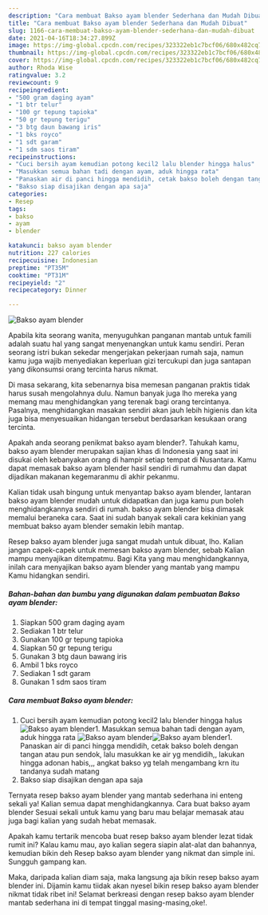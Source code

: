 ```yaml
---
description: "Cara membuat Bakso ayam blender Sederhana dan Mudah Dibuat"
title: "Cara membuat Bakso ayam blender Sederhana dan Mudah Dibuat"
slug: 1166-cara-membuat-bakso-ayam-blender-sederhana-dan-mudah-dibuat
date: 2021-04-16T18:34:27.899Z
image: https://img-global.cpcdn.com/recipes/323322eb1c7bcf06/680x482cq70/bakso-ayam-blender-foto-resep-utama.jpg
thumbnail: https://img-global.cpcdn.com/recipes/323322eb1c7bcf06/680x482cq70/bakso-ayam-blender-foto-resep-utama.jpg
cover: https://img-global.cpcdn.com/recipes/323322eb1c7bcf06/680x482cq70/bakso-ayam-blender-foto-resep-utama.jpg
author: Rhoda Wise
ratingvalue: 3.2
reviewcount: 9
recipeingredient:
- "500 gram daging ayam"
- "1 btr telur"
- "100 gr tepung tapioka"
- "50 gr tepung terigu"
- "3 btg daun bawang iris"
- "1 bks royco"
- "1 sdt garam"
- "1 sdm saos tiram"
recipeinstructions:
- "Cuci bersih ayam kemudian potong kecil2 lalu blender hingga halus"
- "Masukkan semua bahan tadi dengan ayam, aduk hingga rata"
- "Panaskan air di panci hingga mendidih, cetak bakso boleh dengan tangan atau pun sendok, lalu masukkan ke air yg mendidih,, lakukan hingga adonan habis,,, angkat bakso yg telah mengambang krn itu tandanya sudah matang"
- "Bakso siap disajikan dengan apa saja"
categories:
- Resep
tags:
- bakso
- ayam
- blender

katakunci: bakso ayam blender 
nutrition: 227 calories
recipecuisine: Indonesian
preptime: "PT35M"
cooktime: "PT31M"
recipeyield: "2"
recipecategory: Dinner

---
```



![Bakso ayam blender](https://img-global.cpcdn.com/recipes/323322eb1c7bcf06/680x482cq70/bakso-ayam-blender-foto-resep-utama.jpg)

Apabila kita seorang wanita, menyuguhkan panganan mantab untuk famili adalah suatu hal yang sangat menyenangkan untuk kamu sendiri. Peran seorang istri bukan sekedar mengerjakan pekerjaan rumah saja, namun kamu juga wajib menyediakan keperluan gizi tercukupi dan juga santapan yang dikonsumsi orang tercinta harus nikmat.

Di masa  sekarang, kita sebenarnya bisa memesan panganan praktis tidak harus susah mengolahnya dulu. Namun banyak juga lho mereka yang memang mau menghidangkan yang terenak bagi orang tercintanya. Pasalnya, menghidangkan masakan sendiri akan jauh lebih higienis dan kita juga bisa menyesuaikan hidangan tersebut berdasarkan kesukaan orang tercinta. 



Apakah anda seorang penikmat bakso ayam blender?. Tahukah kamu, bakso ayam blender merupakan sajian khas di Indonesia yang saat ini disukai oleh kebanyakan orang di hampir setiap tempat di Nusantara. Kamu dapat memasak bakso ayam blender hasil sendiri di rumahmu dan dapat dijadikan makanan kegemaranmu di akhir pekanmu.

Kalian tidak usah bingung untuk menyantap bakso ayam blender, lantaran bakso ayam blender mudah untuk didapatkan dan juga kamu pun boleh menghidangkannya sendiri di rumah. bakso ayam blender bisa dimasak memalui beraneka cara. Saat ini sudah banyak sekali cara kekinian yang membuat bakso ayam blender semakin lebih mantap.

Resep bakso ayam blender juga sangat mudah untuk dibuat, lho. Kalian jangan capek-capek untuk memesan bakso ayam blender, sebab Kalian mampu menyajikan ditempatmu. Bagi Kita yang mau menghidangkannya, inilah cara menyajikan bakso ayam blender yang mantab yang mampu Kamu hidangkan sendiri.

<!--inarticleads1-->

##### Bahan-bahan dan bumbu yang digunakan dalam pembuatan Bakso ayam blender:

1. Siapkan 500 gram daging ayam
1. Sediakan 1 btr telur
1. Gunakan 100 gr tepung tapioka
1. Siapkan 50 gr tepung terigu
1. Gunakan 3 btg daun bawang iris
1. Ambil 1 bks royco
1. Sediakan 1 sdt garam
1. Gunakan 1 sdm saos tiram




<!--inarticleads2-->

##### Cara membuat Bakso ayam blender:

1. Cuci bersih ayam kemudian potong kecil2 lalu blender hingga halus
<img src="https://img-global.cpcdn.com/steps/b54e222f72e15992/160x128cq70/bakso-ayam-blender-langkah-memasak-1-foto.jpg" alt="Bakso ayam blender">1. Masukkan semua bahan tadi dengan ayam, aduk hingga rata
<img src="https://img-global.cpcdn.com/steps/d98b35e0b29df595/160x128cq70/bakso-ayam-blender-langkah-memasak-2-foto.jpg" alt="Bakso ayam blender"><img src="https://img-global.cpcdn.com/steps/b3d6cc0125f2b996/160x128cq70/bakso-ayam-blender-langkah-memasak-2-foto.jpg" alt="Bakso ayam blender">1. Panaskan air di panci hingga mendidih, cetak bakso boleh dengan tangan atau pun sendok, lalu masukkan ke air yg mendidih,, lakukan hingga adonan habis,,, angkat bakso yg telah mengambang krn itu tandanya sudah matang
1. Bakso siap disajikan dengan apa saja




Ternyata resep bakso ayam blender yang mantab sederhana ini enteng sekali ya! Kalian semua dapat menghidangkannya. Cara buat bakso ayam blender Sesuai sekali untuk kamu yang baru mau belajar memasak atau juga bagi kalian yang sudah hebat memasak.

Apakah kamu tertarik mencoba buat resep bakso ayam blender lezat tidak rumit ini? Kalau kamu mau, ayo kalian segera siapin alat-alat dan bahannya, kemudian bikin deh Resep bakso ayam blender yang nikmat dan simple ini. Sungguh gampang kan. 

Maka, daripada kalian diam saja, maka langsung aja bikin resep bakso ayam blender ini. Dijamin kamu tiidak akan nyesel bikin resep bakso ayam blender nikmat tidak ribet ini! Selamat berkreasi dengan resep bakso ayam blender mantab sederhana ini di tempat tinggal masing-masing,oke!.

